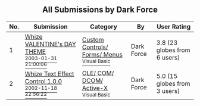 ﻿<div align="center">

## All Submissions by Dark Force

</div>

No.  | Submission | Category | By   | User Rating
---- | ---------- | -------- | ---- | -----------
1 | [Whize VALENTINE's DAY THEME<br /><sup>2003-01-31 21:00:06</sup>](https://github.com/Planet-Source-Code/dark-force-whize-valentine-s-day-theme__1-42867) | [Custom Controls/ Forms/  Menus<br /><sup>Visual Basic</sup>](../ByCategory/custom-controls-forms-menus__1-4.md) | Dark Force | 3.8 (23 globes from 6 users)
2 | [Whize Text Effect Control 1\.0\.0<br /><sup>2002-11-18 22:56:22</sup>](https://github.com/Planet-Source-Code/dark-force-whize-text-effect-control-1-0-0__1-40880) | [OLE/ COM/ DCOM/ Active\-X<br /><sup>Visual Basic</sup>](../ByCategory/ole-com-dcom-active-x__1-29.md) | Dark Force | 5.0 (15 globes from 3 users)
